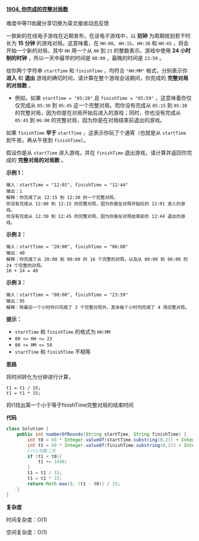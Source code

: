 #### [1904. 你完成的完整对局数](https://leetcode-cn.com/problems/the-number-of-full-rounds-you-have-played/)

难度中等11收藏分享切换为英文接收动态反馈

一款新的在线电子游戏在近期发布，在该电子游戏中，以 **刻钟** 为周期规划若干时长为 **15 分钟** 的游戏对局。这意味着，在 `HH:00`、`HH:15`、`HH:30` 和 `HH:45` ，将会开始一个新的对局，其中 `HH` 用一个从 `00` 到 `23` 的整数表示。游戏中使用 **24 小时制的时钟** ，所以一天中最早的时间是 `00:00` ，最晚的时间是 `23:59` 。

给你两个字符串 `startTime` 和 `finishTime` ，均符合 `"HH:MM"` 格式，分别表示你 **进入** 和 **退出** 游戏的确切时间，请计算在整个游戏会话期间，你完成的 **完整对局的对局数** 。

- 例如，如果 `startTime = "05:20"` 且 `finishTime = "05:59"` ，这意味着你仅仅完成从 `05:30` 到 `05:45` 这一个完整对局。而你没有完成从 `05:15` 到 `05:30` 的完整对局，因为你是在对局开始后进入的游戏；同时，你也没有完成从 `05:45` 到 `06:00` 的完整对局，因为你是在对局结束前退出的游戏。

如果 `finishTime` **早于** `startTime` ，这表示你玩了个通宵（也就是从 `startTime` 到午夜，再从午夜到 `finishTime`）。

假设你是从 `startTime` 进入游戏，并在 `finishTime` 退出游戏，请计算并返回你完成的 **完整对局的对局数** 。

 

**示例 1：**

```
输入：startTime = "12:01", finishTime = "12:44"
输出：1
解释：你完成了从 12:15 到 12:30 的一个完整对局。
你没有完成从 12:00 到 12:15 的完整对局，因为你是在对局开始后的 12:01 进入的游戏。
你没有完成从 12:30 到 12:45 的完整对局，因为你是在对局结束前的 12:44 退出的游戏。
```

**示例 2：**

```
输入：startTime = "20:00", finishTime = "06:00"
输出：40
解释：你完成了从 20:00 到 00:00 的 16 个完整的对局，以及从 00:00 到 06:00 的 24 个完整的对局。
16 + 24 = 40
```

**示例 3：**

```
输入：startTime = "00:00", finishTime = "23:59"
输出：95
解释：除最后一个小时你只完成了 3 个完整对局外，其余每个小时均完成了 4 场完整对局。
```

 

**提示：**

- `startTime` 和 `finishTime` 的格式为 `HH:MM`
- `00 <= HH <= 23`
- `00 <= MM <= 59`
- `startTime` 和 `finishTime` 不相等

**思路**

将时间转化为分钟进行计算，

```
t1 = t1 / 15;
t1 = t1 * 15;
```

将t1找出第一个小于等于finishTime完整对局的结束时间

**代码**

```java
class Solution {
    public int numberOfRounds(String startTime, String finishTime) {
        int t0 = 60 * Integer.valueOf(startTime.substring(0,2)) + Integer.valueOf(startTime.substring(3,5));
        int t1 = 60 * Integer.valueOf(finishTime.substring(0,2)) + Integer.valueOf(finishTime.substring(3,5));
        //t1为第二天
        if (t1 < t0){
            t1 += 1440;
        }
        t1 = t1 / 15;
        t1 = t1 * 15;
        return Math.max(0, (t1 - t0)) / 15;
    }
}
```

**复杂度**

时间复杂度：O(1)

空间复杂度：O(1)
